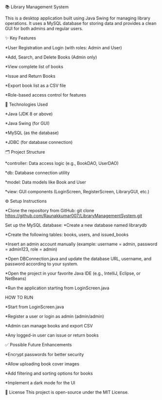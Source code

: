 📚 Library Management System

This is a desktop application built using Java Swing for managing library operations. It uses a MySQL database for storing data and provides a clean GUI for both admins and regular users.

✨ Key Features

*User Registration and Login (with roles: Admin and User)

*Add, Search, and Delete Books (Admin only)

*View complete list of books

*Issue and Return Books

*Export book list as a CSV file

*Role-based access control for features

🔧 Technologies Used

*Java (JDK 8 or above)

*Java Swing (for GUI)

*MySQL (as the database)

*JDBC (for database connection)

🗂️ Project Structure

*controller: Data access logic (e.g., BookDAO, UserDAO)

*db: Database connection utility

*model: Data models like Book and User

*view: GUI components (LoginScreen, RegisterScreen, LibraryGUI, etc.)

⚙️ Setup Instructions

*Clone the repository from GitHub:
git clone https://github.com/Raunakkumar007/LibraryManagementSystem.git

Set up the MySQL database:
*Create a new database named librarydb

*Create the following tables: books, users, and issued_books

*Insert an admin account manually (example: username = admin, password = admin123, role = admin)

*Open DBConnection.java and update the database URL, username, and password according to your system.

*Open the project in your favorite Java IDE (e.g., IntelliJ, Eclipse, or NetBeans)

*Run the application starting from LoginScreen.java

HOW TO RUN

*Start from LoginScreen.java

*Register a user or login as admin (admin/admin)

*Admin can manage books and export CSV

*Any logged-in user can issue or return books

✅ Possible Future Enhancements

*Encrypt passwords for better security

*Allow uploading book cover images

*Add filtering and sorting options for books

*Implement a dark mode for the UI

📄 License
This project is open-source under the MIT License.
